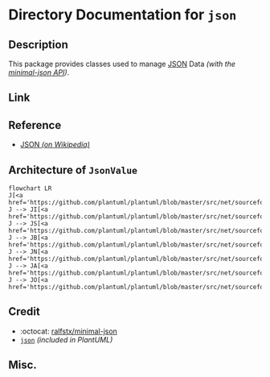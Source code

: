 # Directory Documentation for `json`

## Description
This package provides classes used to manage [JSON](https://www.json.org) Data _(with the [minimal-json API](https://github.com/ralfstx/minimal-json))_.

## Link

## Reference
- [JSON _(on Wikipedia)_](https://en.wikipedia.org/wiki/JSON)

## Architecture of `JsonValue`
```mermaid
flowchart LR
J[<a href='https://github.com/plantuml/plantuml/blob/master/src/net/sourceforge/plantuml/json/JsonValue.java'>JsonValue</a>]
J --> JI[<a href='https://github.com/plantuml/plantuml/blob/master/src/net/sourceforge/plantuml/json/JsonNumber.java'>JSON_Number</a>]
J --> JS[<a href='https://github.com/plantuml/plantuml/blob/master/src/net/sourceforge/plantuml/json/JsonString.java'>JSON_String</a>]
J --> JB[<a href='https://github.com/plantuml/plantuml/blob/master/src/net/sourceforge/plantuml/json/Json.java'>JSON_Boolean</a>]
J --> JN[<a href='https://github.com/plantuml/plantuml/blob/master/src/net/sourceforge/plantuml/json/Json.java'>JSON_Null</a>]
J --> JA[<a href='https://github.com/plantuml/plantuml/blob/master/src/net/sourceforge/plantuml/json/JsonArray.java'>JSON_Array</a>]
J --> JO[<a href='https://github.com/plantuml/plantuml/blob/master/src/net/sourceforge/plantuml/json/JsonObject.java'>JSON_Object</a>]
```


## Credit
- :octocat: [ralfstx/minimal-json](https://github.com/ralfstx/minimal-json)
- [`json`](../json/) _(included in PlantUML)_

## Misc.

